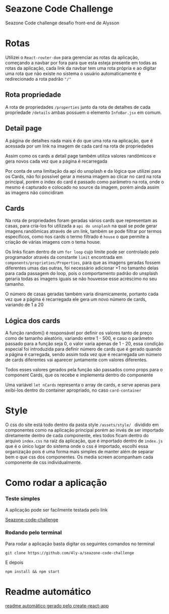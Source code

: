 # Seazone Code Challenge

Seazone Code challenge desafio front-end de Alysson

# Rotas

Utilizei o `React-router-dom` para gerenciar as rotas da aplicação, começando a navbar por fora para que esta esteja presente em todas as rotas da aplicação, cada link da navbar tem uma rota própria e ao digitar uma rota que não existe no sistema o usuário automaticamente é redirecionado a rota padrão `"/"`

## Rota propriedade

A rota de propriedades `/properties` junto da rota de detalhes de cada propriedade `/details` ambas possuem o elemento `InfoBar.jsx` em comum.

## Detail page

A página de detalhes nada mais é do que uma rota na aplicação, que é acessada por um link na imagem de cada card na rota de propriedades 

Assim como os cards a detail page também utiliza valores randômicos e gera novos cada vez que a página é recarregada

Por conta de uma limitação da api do unsplash e da lógica que utilizei para os Cards, não foi possível gerar a mesma imagem ao clicar no card na rota principal, porém o index do card é passado como parâmetro na rota, onde o mesmo é capturado e colocado no source da imagem, porém ainda assim as imagens não coincidiram

## Cards

Na rota de propriedades foram geradas vários cards que representam as casas, para cria-los foi utilizada a `api do unsplash` na qual se pode gerar imagens randômicas através de um link, também se pode filtrar por termos específicos, como nos cards o termo filtrado é `house` o que permite a criação de várias imagens com o tema house.

Os links ficam dentro de um `for loop` cujo limite pode ser controlado pelo programador através da constante `limit` encontrada em `components/proprieties/Properties`, para que as imagens geradas fossem diferentes umas das outras, foi necessário adicionar +1 no tamanho delas para cada passagem do loop, pois o comportamento padrão do unsplash geraria todas as imagens iguais se não houvesse esse acréscimo no seu tamanho.

O número de casas geradas também varia dinamicamente, portanto cada vez que a página é recarregada ele gera um novo número de cards, variando de 1 a 20

## Lógica dos cards

A função random() é responsável por definir os valores tanto de preço como de tamanho aleatório, variando entre 1 - 500, e caso o parâmetro passado para a função seja 0, o valor varia apenas de 1 - 20, essa condição especial foi introduzida para definir número de cards que é gerado quando a página é carregada, sendo assim toda vez que é recarregada um número de cards diferentes vai aparecer juntamente com valores diferentes.

Todos esses valores gerados pela função são passados como props para o component Cards, que os recebe e implementa dentro do componente

Uma variável `let nCards` representa o array de cards, e serve apenas para exibi-los dentro
do container apropriado, no caso `card-container`

# Style 

O css do site está todo dentro da pasta style `/assets/style/ ` dividido em componentes como na aplicação principal porém ao invés de ser importado diretamente dentro de cada componente, eles todos ficam dentro do arquivo `index.css` na raiz da aplicação, que é importado dentro de `index.js` que é o único lugar do sistema onde o css é importado, escolhi essa organização pois é uma forma mais simples de manter além de separar bem o que css dos componentes. 
Os media screen acompanham cada componente de css individualmente.

# Como rodar a aplicação

### Teste simples 

 A aplicação pode ser facilmente testada pelo link 

[Seazone-code-challenge](https://seazone.vercel.app/)

### Rodando pelo terminal 

Para rodar a aplicação basta digitar os seguintes comandos no terminal

```shell
git clone https://github.com/4ly-a/seazone-code-challenge
```

E depois


```shell
npm install && npm start
```

# Readme automático

[readme automático gerado pelo create-react-app](https://github.com/4ly-a/seazone-code-challenge/blob/gh-pages/react.md)
